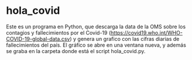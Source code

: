 # hola_covid

Este es un programa en Python, que descarga la data de la OMS sobre los contagios y fallecimientos por el Covid-19 (https://covid19.who.int/WHO-COVID-19-global-data.csv) y genera un grafico con las cifras diarias de fallecimientos del país. El gráfico se abre en una ventana nueva, y además se graba en la carpeta donde está el script hola_covid.py.
